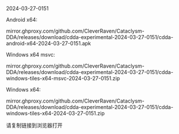 2024-03-27-0151

Android x64:

mirror.ghproxy.com/github.com/CleverRaven/Cataclysm-DDA/releases/download/cdda-experimental-2024-03-27-0151/cdda-android-x64-2024-03-27-0151.apk

Windows x64 msvc:

mirror.ghproxy.com/github.com/CleverRaven/Cataclysm-DDA/releases/download/cdda-experimental-2024-03-27-0151/cdda-windows-tiles-x64-msvc-2024-03-27-0151.zip

Windows x64:

mirror.ghproxy.com/github.com/CleverRaven/Cataclysm-DDA/releases/download/cdda-experimental-2024-03-27-0151/cdda-windows-tiles-x64-2024-03-27-0151.zip

请复制链接到浏览器打开

